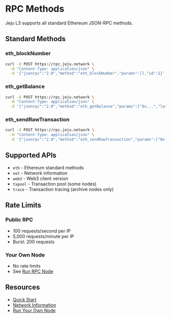 # RPC Methods

Jeju L3 supports all standard Ethereum JSON-RPC methods.

## Standard Methods

### eth_blockNumber
```bash
curl -X POST https://rpc.jeju.network \
  -H "Content-Type: application/json" \
  -d '{"jsonrpc":"2.0","method":"eth_blockNumber","params":[],"id":1}'
```

### eth_getBalance
```bash
curl -X POST https://rpc.jeju.network \
  -H "Content-Type: application/json" \
  -d '{"jsonrpc":"2.0","method":"eth_getBalance","params":["0x...","latest"],"id":1}'
```

### eth_sendRawTransaction
```bash
curl -X POST https://rpc.jeju.network \
  -H "Content-Type: application/json" \
  -d '{"jsonrpc":"2.0","method":"eth_sendRawTransaction","params":["0x..."],"id":1}'
```

## Supported APIs

- `eth` - Ethereum standard methods
- `net` - Network information
- `web3` - Web3 client version
- `txpool` - Transaction pool (some nodes)
- `trace` - Transaction tracing (archive nodes only)

## Rate Limits

### Public RPC
- 100 requests/second per IP
- 5,000 requests/minute per IP
- Burst: 200 requests

### Your Own Node
- No rate limits
- See [Run RPC Node](./run-rpc-node.md)

## Resources

- [Quick Start](./quick-start.md)
- [Network Information](/network/testnet)
- [Run Your Own Node](./run-rpc-node.md)

